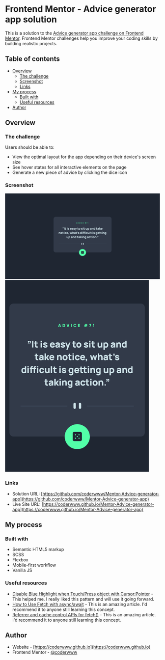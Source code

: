 # Frontend Mentor - Advice generator app solution

This is a solution to the [Advice generator app challenge on Frontend Mentor](https://www.frontendmentor.io/challenges/advice-generator-app-QdUG-13db). Frontend Mentor challenges help you improve your coding skills by building realistic projects.

## Table of contents

- [Overview](#overview)
  - [The challenge](#the-challenge)
  - [Screenshot](#screenshot)
  - [Links](#links)
- [My process](#my-process)
  - [Built with](#built-with)
  - [Useful resources](#useful-resources)
- [Author](#author)

## Overview

### The challenge

Users should be able to:

- View the optimal layout for the app depending on their device's screen size
- See hover states for all interactive elements on the page
- Generate a new piece of advice by clicking the dice icon

### Screenshot

![](./screenshots/screenshot-desktop.png)
![](./screenshots/screenshot-mobile.png)

### Links

- Solution URL: [https://github.com/coderwww/Mentor-Advice-generator-app](https://github.com/coderwww/Mentor-Advice-generator-app)
- Live Site URL: [https://coderwww.github.io/Mentor-Advice-generator-app](https://coderwww.github.io/Mentor-Advice-generator-app)

## My process

### Built with

- Semantic HTML5 markup
- SCSS
- Flexbox
- Mobile-first workflow
- Vanilla JS

### Useful resources

- [Disable Blue Highlight when Touch/Press object with Cursor:Pointer](https://stackoverflow.com/questions/25704650/disable-blue-highlight-when-touch-press-object-with-cursorpointer) - This helped me. I really liked this pattern and will use it going forward.
- [How to Use Fetch with async/await](https://dmitripavlutin.com/javascript-fetch-async-await/) - This is an amazing article. I'd recommend it to anyone still learning this concept.
- [Referrer and cache control APIs for fetch()](https://hacks.mozilla.org/2016/03/referrer-and-cache-control-apis-for-fetch/) - This is an amazing article. I'd recommend it to anyone still learning this concept.

## Author

- Website - [https://coderwww.github.io](https://coderwww.github.io)
- Frontend Mentor - [@coderwww](https://www.frontendmentor.io/profile/coderwww)

